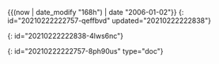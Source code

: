 {{(now | date_modify "168h") | date "2006-01-02"}}
{: id="20210222222757-qeffbvd" updated="20210222222838"}

{: id="20210222222838-4lws6nc"}


{: id="20210222222757-8ph90us" type="doc"}
